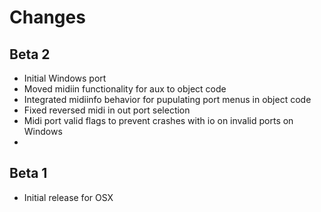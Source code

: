 Changes
=====================


Beta 2
-------------
* Initial Windows port
* Moved midiin functionality for aux to object code
* Integrated midiinfo behavior for pupulating port menus in object code
* Fixed reversed midi in out port selection
* Midi port valid flags to prevent crashes with io on invalid ports on Windows
* 


Beta 1
-------------
* Initial release for OSX
